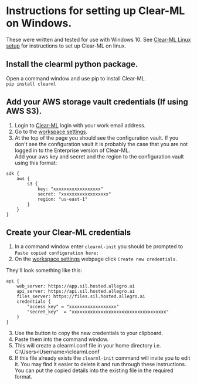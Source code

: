 # Instructions for setting up Clear-ML on Windows.

These were written and tested for use with Windows 10.
See [Clear-ML Linux setup](clear_ml_linux_setup.md) for instructions to set up Clear-ML on linux.

## Install the clearml python package.
Open a command window and use pip to install Clear-ML.  
`pip install clearml`

## Add your AWS storage vault credentials (If using AWS S3).
1. Login to [Clear-ML](https://app.sil.hosted.allegro.ai) login with your work email address.
2. Go to the [workspace settings](https://app.sil.hosted.allegro.ai/settings/workspace-configuration).
3. At the top of the page you should see the configuration vault. If you don't see the configuration vault it is probably the case that you are not logged in to the Enterprise version of Clear-ML.  
   Add your aws key and secret and the region to the configuration vault using this format:
```
sdk {
	aws {
		s3 {
			key: "xxxxxxxxxxxxxxxxxx"
			secret: "xxxxxxxxxxxxxxxxxx"
			region: "us-east-1"
		}
	}
}
```

## Create your Clear-ML credentials
1. In a command window enter `clearml-init` you should be prompted to `Paste copied configuration here:`
2. On the [workspace settings](https://app.sil.hosted.allegro.ai/settings/workspace-configuration) webpage click `Create new credentials`.

They'll look something like this:
```
api { 
    web_server: https://app.sil.hosted.allegro.ai
    api_server: https://api.sil.hosted.allegro.ai
    files_server: https://files.sil.hosted.allegro.ai
    credentials {
        "access_key" = "xxxxxxxxxxxxxxxxxx"
        "secret_key"  = "xxxxxxxxxxxxxxxxxxxxxxxxxxxxxxxxxxxx"
    }
}
```
3. Use the button to copy the new credentials to your clipboard. 
4. Paste them into the command window.
5. This will create a clearml.conf file in your home directory i.e.  C:\Users\<Username>\clearml.conf
6. If this file already exists the `clearml-init` command will invite you to edit it.  You may find it easier to delete it and run through these instructions.  
You can put the copied details into the existing file in the required format.
